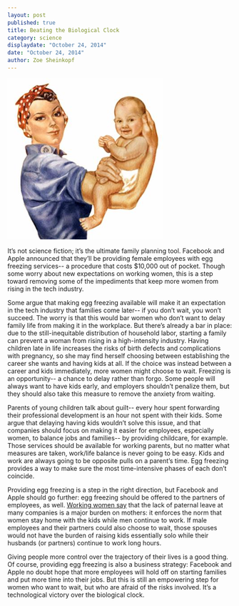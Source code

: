 ```yaml
---
layout: post
published: true
title: Beating the Biological Clock
category: science
displaydate: "October 24, 2014"
date: "October 24, 2014"
author: Zoe Sheinkopf
---
```


![clip_image006.jpg](/_posts/clip_image006.jpg)


It’s not science fiction; it’s the ultimate family planning tool. Facebook and Apple announced that they’ll be providing female employees with egg freezing services-- a procedure that costs $10,000 out of pocket. Though some worry about new expectations on working women, this is a step toward removing some of the impediments that keep more women from rising in the tech industry.

Some argue that making egg freezing available will make it an expectation in the tech industry that families come later-- if you don’t wait, you won’t succeed. The worry is that this would bar women who don’t want to delay family life from making it in the workplace. But there’s already a bar in place: due to the still-inequitable distribution of household labor, starting a family can prevent a woman from rising in a high-intensity industry. Having children late in life increases the risks of birth defects and complications with pregnancy, so she may find herself choosing between establishing the career she wants and having kids at all. If the choice was instead between a career and kids immediately, more women might choose to wait. Freezing is an opportunity-- a chance to delay rather than forgo. Some people will always want to have kids early, and employers shouldn’t penalize them, but they should also take this measure to remove the anxiety from waiting.

Parents of young children talk about guilt-- every hour spent forwarding their professional development is an hour not spent with their kids. Some argue that delaying having kids wouldn’t solve this issue, and that companies should focus on making it easier for employees, especially women, to balance jobs and families-- by providing childcare, for example. Those services should be available for working parents, but no matter what measures are taken, work/life balance is never going to be easy. Kids and work are always going to be opposite pulls on a parent’s time. Egg freezing provides a way to make sure the most time-intensive phases of each don’t coincide.

Providing egg freezing is a step in the right direction, but Facebook and Apple should go further: egg freezing should be offered to the partners of employees, as well. [Working women say](http://qz.com/285239/these-are-the-conversations-your-female-employees-are-having-about-egg-freezing/) that the lack of paternal leave at many companies is a major burden on mothers: it enforces the norm that women stay home with the kids while men continue to work. If male employees and their partners could also choose to wait, those spouses would not have the burden of raising kids essentially solo while their husbands (or partners) continue to work long hours.

Giving people more control over the trajectory of their lives is a good thing. Of course, providing egg freezing is also a business strategy: Facebook and Apple no doubt hope that more employees will hold off on starting families and put more time into their jobs. But this is still an empowering step for women who want to wait, but who are afraid of the risks involved. It’s a technological victory over the biological clock.